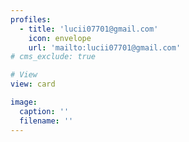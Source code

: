 ```yaml
---
profiles:
  - title: 'lucii07701@gmail.com'
    icon: envelope
    url: 'mailto:lucii07701@gmail.com'
# cms_exclude: true

# View
view: card

image:
  caption: ''
  filename: ''
---
```

